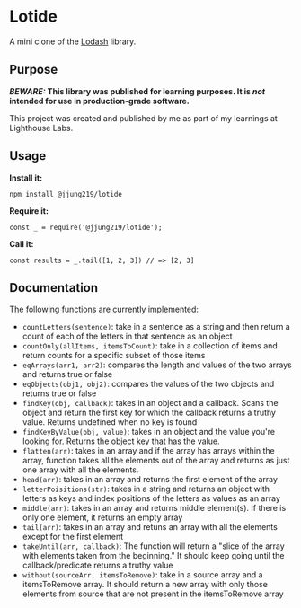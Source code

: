 # Lotide

A mini clone of the [Lodash](https://lodash.com) library.

## Purpose

**_BEWARE:_ This library was published for learning purposes. It is _not_ intended for use in production-grade software.**

This project was created and published by me as part of my learnings at Lighthouse Labs. 

## Usage

**Install it:**

`npm install @jjung219/lotide`

**Require it:**

`const _ = require('@jjung219/lotide');`

**Call it:**

`const results = _.tail([1, 2, 3]) // => [2, 3]`

## Documentation

The following functions are currently implemented:

* `countLetters(sentence)`: take in a sentence as a string and then return a count of each of the letters in that sentence as an object
* `countOnly(allItems, itemsToCount)`: take in a collection of items and return counts for a specific subset of those items
* `eqArrays(arr1, arr2)`: compares the length and values of the two arrays and returns true or false
* `eqObjects(obj1, obj2)`: compares the values of the two objects and returns true or false 
* `findKey(obj, callback)`: takes in an object and a callback. Scans the object and return the first key for which the callback returns a truthy value. Returns undefined when no key is found
* `findKeyByValue(obj, value)`: takes in an object and the value you're looking for. Returns the object key that has the value.
* `flatten(arr)`: takes in an array and if the array has arrays within the array, function takes all the elements out of the array and returns as just one array with all the elements.
* `head(arr)`: takes in an array and returns the first element of the array
* `letterPoisitions(str)`: takes in a string and returns an object with letters as keys and index positions of the letters as values as an array
* `middle(arr)`: takes in an array and returns middle element(s). If there is only one element, it returns an empty array
* `tail(arr)`: takes in an array and retuns an array with all the elements except for the first element
* `takeUntil(arr, callback)`: The function will return a "slice of the array with elements taken from the beginning." It should keep going until the callback/predicate returns a truthy value
* `without(sourceArr, itemsToRemove)`: take in a source array and a itemsToRemove array. It should return a new array with only those elements from source that are not present in the itemsToRemove array
